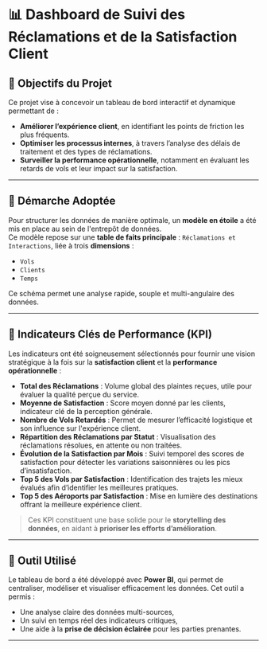 # 📊 Dashboard de Suivi des Réclamations et de la Satisfaction Client

## 🎯 Objectifs du Projet

Ce projet vise à concevoir un tableau de bord interactif et dynamique permettant de :

- **Améliorer l’expérience client**, en identifiant les points de friction les plus fréquents.
- **Optimiser les processus internes**, à travers l’analyse des délais de traitement et des types de réclamations.
- **Surveiller la performance opérationnelle**, notamment en évaluant les retards de vols et leur impact sur la satisfaction.

---

## 🧠 Démarche Adoptée

Pour structurer les données de manière optimale, un **modèle en étoile** a été mis en place au sein de l'entrepôt de données.  
Ce modèle repose sur une **table de faits principale** : `Réclamations et Interactions`, liée à trois **dimensions** :

- `Vols`
- `Clients`
- `Temps`

Ce schéma permet une analyse rapide, souple et multi-angulaire des données.

---

## 📌 Indicateurs Clés de Performance (KPI)

Les indicateurs ont été soigneusement sélectionnés pour fournir une vision stratégique à la fois sur la **satisfaction client** et la **performance opérationnelle** :

- **Total des Réclamations** : Volume global des plaintes reçues, utile pour évaluer la qualité perçue du service.
- **Moyenne de Satisfaction** : Score moyen donné par les clients, indicateur clé de la perception générale.
- **Nombre de Vols Retardés** : Permet de mesurer l’efficacité logistique et son influence sur l'expérience client.
- **Répartition des Réclamations par Statut** : Visualisation des réclamations résolues, en attente ou non traitées.
- **Évolution de la Satisfaction par Mois** : Suivi temporel des scores de satisfaction pour détecter les variations saisonnières ou les pics d’insatisfaction.
- **Top 5 des Vols par Satisfaction** : Identification des trajets les mieux évalués afin d’identifier les meilleures pratiques.
- **Top 5 des Aéroports par Satisfaction** : Mise en lumière des destinations offrant la meilleure expérience client.

> Ces KPI constituent une base solide pour le **storytelling des données**, en aidant à **prioriser les efforts d’amélioration**.

---

## 🧰 Outil Utilisé

Le tableau de bord a été développé avec **Power BI**, qui permet de centraliser, modéliser et visualiser efficacement les données. Cet outil a permis :

- Une analyse claire des données multi-sources,
- Un suivi en temps réel des indicateurs critiques,
- Une aide à la **prise de décision éclairée** pour les parties prenantes.

---

